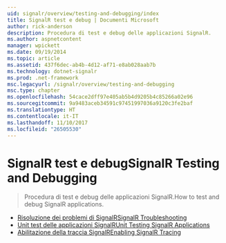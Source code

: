 ```yaml
---
uid: signalr/overview/testing-and-debugging/index
title: SignalR test e debug | Documenti Microsoft
author: rick-anderson
description: Procedura di test e debug delle applicazioni SignalR.
ms.author: aspnetcontent
manager: wpickett
ms.date: 09/19/2014
ms.topic: article
ms.assetid: 437f6dec-ab4b-4d12-af71-e8ab028aab7b
ms.technology: dotnet-signalr
ms.prod: .net-framework
msc.legacyurl: /signalr/overview/testing-and-debugging
msc.type: chapter
ms.openlocfilehash: 54cace2dff97e405ab5b4d9205b4c85266a02e96
ms.sourcegitcommit: 9a9483aceb34591c97451997036a9120c3fe2baf
ms.translationtype: HT
ms.contentlocale: it-IT
ms.lasthandoff: 11/10/2017
ms.locfileid: "26505530"
---
```

<a name="signalr-testing-and-debugging"></a><span data-ttu-id="5e139-103">SignalR test e debug</span><span class="sxs-lookup"><span data-stu-id="5e139-103">SignalR Testing and Debugging</span></span>
====================
> <span data-ttu-id="5e139-104">Procedura di test e debug delle applicazioni SignalR.</span><span class="sxs-lookup"><span data-stu-id="5e139-104">How to test and debug SignalR applications.</span></span>


- [<span data-ttu-id="5e139-105">Risoluzione dei problemi di SignalR</span><span class="sxs-lookup"><span data-stu-id="5e139-105">SignalR Troubleshooting</span></span>](troubleshooting.md)
- [<span data-ttu-id="5e139-106">Unit test delle applicazioni SignalR</span><span class="sxs-lookup"><span data-stu-id="5e139-106">Unit Testing SignalR Applications</span></span>](unit-testing-signalr-applications.md)
- [<span data-ttu-id="5e139-107">Abilitazione della traccia SignalR</span><span class="sxs-lookup"><span data-stu-id="5e139-107">Enabling SignalR Tracing</span></span>](enabling-signalr-tracing.md)
